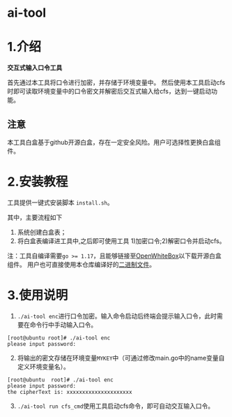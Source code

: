 # ai-tool

# 1.介绍
**交互式输入口令工具**

首先通过本工具将口令进行加密，并存储于环境变量中。 然后使用本工具启动cfs时即可读取环境变量中的口令密文并解密后交互式输入给cfs，达到一键启动功能。

## 注意
本工具白盒基于github开源白盒，存在一定安全风险。用户可选择性更换白盒组件。


# 2.安装教程
工具提供一键式安装脚本 `install.sh`。

其中，主要流程如下
1.  系统创建白盒表；
2.  将白盒表编译进工具中,之后即可使用工具 1)加密口令;2)解密口令并启动cfs。

注：工具自编译需要`go >= 1.17`，且能够链接至[OpenWhiteBox](https://github.com/OpenWhiteBox/AES)以下载开源白盒组件。
用户也可直接使用本仓库编译好的[二进制文件](https://gitee.com/ascend/trust-ai/releases/tag/v0.0.1)。

# 3.使用说明

1.  `./ai-tool enc`进行口令加密。输入命令启动后终端会提示输入口令，此时需要在命令行中手动输入口令。

```
[root@ubuntu root]# ./ai-tool enc
please input password:

```

2.  将输出的密文存储在环境变量`MYKEY`中（可通过修改main.go中的name变量自定义环境变量名）。

```
[root@ubuntu  root]# ./ai-tool enc
please input password:
the cipherText is: xxxxxxxxxxxxxxxxxxxxx
```

3.  `./ai-tool run cfs_cmd`使用工具启动cfs命令，即可自动交互输入口令。


